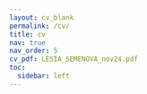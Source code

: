 ```yaml
---
layout: cv_blank
permalink: /cv/
title: cv
nav: true
nav_order: 5
cv_pdf: LESIA_SEMENOVA_nov24.pdf
toc:
  sidebar: left
---
```

